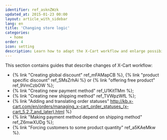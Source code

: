 ```yaml
---
identifier: ref_asknZWzk
updated_at: 2015-01-23 00:00
layout: article_with_sidebar
lang: en
title: 'Changing store logic'
categories:
  - home
order: 4
icon: setting
description: Learn how to adapt the X-Cart workflow and enlarge possibilities for your customers
---
```



This section contains guides that describe changes of X-Cart workflow:

*   {% link "Creating global discount" ref_mFAMapCB %}, {% link "product specific discount" ref_SMsZrhAi %} or {% link "offering free product" ref_9VmCzbOW %};
*   {% link "Creating new payment method" ref_U1KitTMm %};
*   {% link "Creating new shipping method" ref_TVWpzWfL %};
*   {% link "Adding and translating order statuses" http://kb.x-cart.com/en/orders/managing_x-cart_order_statuses_(x-cart_5.2.7_and_later).html %}
*   {% link "Making payment method depend on shipping method" ref_Z6mwXUDg %};
*   {% link "Forcing customers to some product quantity" ref_a5KAeMkw %}.